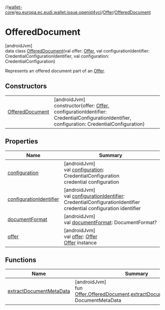//[wallet-core](../../../../index.md)/[eu.europa.ec.eudi.wallet.issue.openid4vci](../../index.md)/[Offer](../index.md)/[OfferedDocument](index.md)

# OfferedDocument

[androidJvm]\
data class [OfferedDocument](index.md)(val offer: [Offer](../index.md), val configurationIdentifier:
CredentialConfigurationIdentifier, val configuration: CredentialConfiguration)

Represents an offered document part of an [Offer](../index.md).

## Constructors

|                                         |                                                                                                                                                              |
|-----------------------------------------|--------------------------------------------------------------------------------------------------------------------------------------------------------------|
| [OfferedDocument](-offered-document.md) | [androidJvm]<br>constructor(offer: [Offer](../index.md), configurationIdentifier: CredentialConfigurationIdentifier, configuration: CredentialConfiguration) |

## Properties

| Name                                                   | Summary                                                                                                                                              |
|--------------------------------------------------------|------------------------------------------------------------------------------------------------------------------------------------------------------|
| [configuration](configuration.md)                      | [androidJvm]<br>val [configuration](configuration.md): CredentialConfiguration<br>credential configuration                                           |
| [configurationIdentifier](configuration-identifier.md) | [androidJvm]<br>val [configurationIdentifier](configuration-identifier.md): CredentialConfigurationIdentifier<br>credential configuration identifier |
| [documentFormat](document-format.md)                   | [androidJvm]<br>val [documentFormat](document-format.md): DocumentFormat?                                                                            |
| [offer](offer.md)                                      | [androidJvm]<br>val [offer](offer.md): [Offer](../index.md)<br>[Offer](../index.md) instance                                                         |

## Functions

| Name                                                                                                                        | Summary                                                                                                                                                                                               |
|-----------------------------------------------------------------------------------------------------------------------------|-------------------------------------------------------------------------------------------------------------------------------------------------------------------------------------------------------|
| [extractDocumentMetaData](../../../eu.europa.ec.eudi.wallet.issue.openid4vci.transformations/extract-document-meta-data.md) | [androidJvm]<br>fun [Offer.OfferedDocument](index.md).[extractDocumentMetaData](../../../eu.europa.ec.eudi.wallet.issue.openid4vci.transformations/extract-document-meta-data.md)(): DocumentMetaData |
